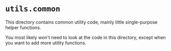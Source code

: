 # `utils.common`

This directory contains common utility code, mainly little single-purpose helper functions.

You most likely won't need to look at the code in this directory,
except when you want to add more utility functions.

